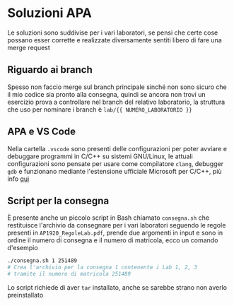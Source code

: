 # Soluzioni APA

Le soluzioni sono suddivise per i vari laboratori, se pensi che certe cose possano esser corrette e realizzate diversamente sentiti libero di fare una merge request

## Riguardo ai branch

Spesso non faccio merge sul branch principale sinché non sono sicuro che il mio codice sia pronto alla consegna, quindi se ancora non trovi un esercizio prova a controllare nel branch del relativo laboratorio, la struttura che uso per nominare i branch è `lab/{{ NUMERO_LABORATORIO }}`

## APA e VS Code

Nella cartella `.vscode` sono presenti delle configurazioni per poter avviare e debuggare programmi in C/C++ su sistemi GNU/Linux, le attuali configurazioni sono pensate per usare come compilatore `clang`, debugger `gdb` e funzionano mediante l'estensione ufficiale Microsoft per C/C++, più info [qui](https://code.visualstudio.com/docs/languages/cpp)

## Script per la consegna

È presente anche un piccolo script in Bash chiamato `consegna.sh` che restituisce l'archivio da consegnare per i vari laboratori seguendo le regole presenti in `AP1920_RegoleLab.pdf`, prende due argomenti in input e sono in ordine il numero di consegna e il numero di matricola, ecco un comando d'esempio

```bash
./consegna.sh 1 251489
# Crea l'archivio per la consegna 1 contenente i Lab 1, 2, 3 
# tramite il numero di matricola 251489
```

Lo script richiede di aver `tar` installato, anche se sarebbe strano non averlo preinstallato